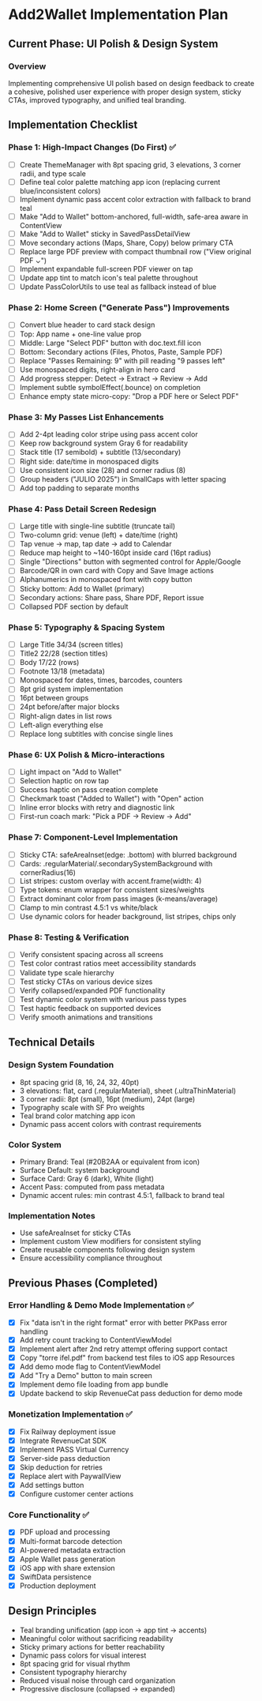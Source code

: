 # Add2Wallet Implementation Plan

## Current Phase: UI Polish & Design System

### Overview
Implementing comprehensive UI polish based on design feedback to create a cohesive, polished user experience with proper design system, sticky CTAs, improved typography, and unified teal branding.

## Implementation Checklist

### Phase 1: High-Impact Changes (Do First) ✅
- [ ] Create ThemeManager with 8pt spacing grid, 3 elevations, 3 corner radii, and type scale
- [ ] Define teal color palette matching app icon (replacing current blue/inconsistent colors)
- [ ] Implement dynamic pass accent color extraction with fallback to brand teal
- [ ] Make "Add to Wallet" bottom-anchored, full-width, safe-area aware in ContentView
- [ ] Make "Add to Wallet" sticky in SavedPassDetailView 
- [ ] Move secondary actions (Maps, Share, Copy) below primary CTA
- [ ] Replace large PDF preview with compact thumbnail row ("View original PDF ⌄")
- [ ] Implement expandable full-screen PDF viewer on tap
- [ ] Update app tint to match icon's teal palette throughout
- [ ] Update PassColorUtils to use teal as fallback instead of blue

### Phase 2: Home Screen ("Generate Pass") Improvements
- [ ] Convert blue header to card stack design
- [ ] Top: App name + one-line value prop
- [ ] Middle: Large "Select PDF" button with doc.text.fill icon
- [ ] Bottom: Secondary actions (Files, Photos, Paste, Sample PDF)
- [ ] Replace "Passes Remaining: 9" with pill reading "9 passes left"
- [ ] Use monospaced digits, right-align in hero card
- [ ] Add progress stepper: Detect → Extract → Review → Add
- [ ] Implement subtle symbolEffect(.bounce) on completion
- [ ] Enhance empty state micro-copy: "Drop a PDF here or Select PDF"

### Phase 3: My Passes List Enhancements
- [ ] Add 2-4pt leading color stripe using pass accent color
- [ ] Keep row background system Gray 6 for readability
- [ ] Stack title (17 semibold) + subtitle (13/secondary)
- [ ] Right side: date/time in monospaced digits
- [ ] Use consistent icon size (28) and corner radius (8)
- [ ] Group headers ("JULIO 2025") in SmallCaps with letter spacing
- [ ] Add top padding to separate months

### Phase 4: Pass Detail Screen Redesign
- [ ] Large title with single-line subtitle (truncate tail)
- [ ] Two-column grid: venue (left) + date/time (right)
- [ ] Tap venue → map, tap date → add to Calendar
- [ ] Reduce map height to ~140-160pt inside card (16pt radius)
- [ ] Single "Directions" button with segmented control for Apple/Google
- [ ] Barcode/QR in own card with Copy and Save Image actions
- [ ] Alphanumerics in monospaced font with copy button
- [ ] Sticky bottom: Add to Wallet (primary)
- [ ] Secondary actions: Share pass, Share PDF, Report issue
- [ ] Collapsed PDF section by default

### Phase 5: Typography & Spacing System
- [ ] Large Title 34/34 (screen titles)
- [ ] Title2 22/28 (section titles) 
- [ ] Body 17/22 (rows)
- [ ] Footnote 13/18 (metadata)
- [ ] Monospaced for dates, times, barcodes, counters
- [ ] 8pt grid system implementation
- [ ] 16pt between groups
- [ ] 24pt before/after major blocks
- [ ] Right-align dates in list rows
- [ ] Left-align everything else
- [ ] Replace long subtitles with concise single lines

### Phase 6: UX Polish & Micro-interactions
- [ ] Light impact on "Add to Wallet"
- [ ] Selection haptic on row tap
- [ ] Success haptic on pass creation complete
- [ ] Checkmark toast ("Added to Wallet") with "Open" action
- [ ] Inline error blocks with retry and diagnostic link
- [ ] First-run coach mark: "Pick a PDF → Review → Add"

### Phase 7: Component-Level Implementation
- [ ] Sticky CTA: safeAreaInset(edge: .bottom) with blurred background
- [ ] Cards: .regularMaterial/.secondarySystemBackground with cornerRadius(16)
- [ ] List stripes: custom overlay with accent.frame(width: 4)
- [ ] Type tokens: enum wrapper for consistent sizes/weights
- [ ] Extract dominant color from pass images (k-means/average)
- [ ] Clamp to min contrast 4.5:1 vs white/black
- [ ] Use dynamic colors for header background, list stripes, chips only

### Phase 8: Testing & Verification
- [ ] Verify consistent spacing across all screens
- [ ] Test color contrast ratios meet accessibility standards
- [ ] Validate type scale hierarchy
- [ ] Test sticky CTAs on various device sizes
- [ ] Verify collapsed/expanded PDF functionality
- [ ] Test dynamic color system with various pass types
- [ ] Test haptic feedback on supported devices
- [ ] Verify smooth animations and transitions

## Technical Details

### Design System Foundation
- 8pt spacing grid (8, 16, 24, 32, 40pt)
- 3 elevations: flat, card (.regularMaterial), sheet (.ultraThinMaterial)
- 3 corner radii: 8pt (small), 16pt (medium), 24pt (large)
- Typography scale with SF Pro weights
- Teal brand color matching app icon
- Dynamic pass accent colors with contrast requirements

### Color System
- Primary Brand: Teal (#20B2AA or equivalent from icon)
- Surface Default: system background
- Surface Card: Gray 6 (dark), White (light)
- Accent Pass: computed from pass metadata
- Dynamic accent rules: min contrast 4.5:1, fallback to brand teal

### Implementation Notes
- Use safeAreaInset for sticky CTAs
- Implement custom View modifiers for consistent styling
- Create reusable components following design system
- Ensure accessibility compliance throughout

## Previous Phases (Completed)

### Error Handling & Demo Mode Implementation ✅
- [x] Fix "data isn't in the right format" error with better PKPass error handling
- [x] Add retry count tracking to ContentViewModel
- [x] Implement alert after 2nd retry attempt offering support contact
- [x] Copy "torre ifel.pdf" from backend test files to iOS app Resources
- [x] Add demo mode flag to ContentViewModel
- [x] Add "Try a Demo" button to main screen
- [x] Implement demo file loading from app bundle
- [x] Update backend to skip RevenueCat pass deduction for demo mode

### Monetization Implementation ✅
- [x] Fix Railway deployment issue
- [x] Integrate RevenueCat SDK
- [x] Implement PASS Virtual Currency
- [x] Server-side pass deduction
- [x] Skip deduction for retries
- [x] Replace alert with PaywallView
- [x] Add settings button
- [x] Configure customer center actions

### Core Functionality ✅
- [x] PDF upload and processing
- [x] Multi-format barcode detection
- [x] AI-powered metadata extraction
- [x] Apple Wallet pass generation
- [x] iOS app with share extension
- [x] SwiftData persistence
- [x] Production deployment

## Design Principles
- Teal branding unification (app icon → app tint → accents)
- Meaningful color without sacrificing readability
- Sticky primary actions for better reachability
- Dynamic pass colors for visual interest
- 8pt spacing grid for visual rhythm
- Consistent typography hierarchy
- Reduced visual noise through card organization
- Progressive disclosure (collapsed → expanded)